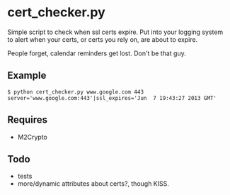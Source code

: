 cert_checker.py
===============
Simple script to check when ssl certs expire. Put into your logging system to alert when your certs, or certs you rely on, are about to expire.

People forget, calendar reminders get lost. Don't be that guy.

## Example
```
$ python cert_checker.py www.google.com 443
server='www.google.com:443'|ssl_expires='Jun  7 19:43:27 2013 GMT'
```

## Requires
* M2Crypto

## Todo
* tests
* more/dynamic attributes about certs?, though KISS.
